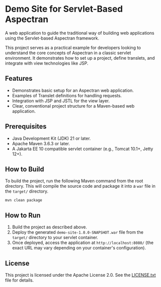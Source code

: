 # Demo Site for Servlet-Based Aspectran

A web application to guide the traditional way of building web applications using the Servlet-based Aspectran framework.

This project serves as a practical example for developers looking to understand the core concepts of Aspectran in a classic servlet environment. It demonstrates how to set up a project, define translets, and integrate with view technologies like JSP.

## Features

*   Demonstrates basic setup for an Aspectran web application.
*   Examples of Translet definitions for handling requests.
*   Integration with JSP and JSTL for the view layer.
*   Clear, conventional project structure for a Maven-based web application.

## Prerequisites

*   Java Development Kit (JDK) 21 or later.
*   Apache Maven 3.6.3 or later.
*   A Jakarta EE 10 compatible servlet container (e.g., Tomcat 10.1+, Jetty 12+).

## How to Build

To build the project, run the following Maven command from the root directory. This will compile the source code and package it into a `war` file in the `target/` directory.

```shell
mvn clean package
```

## How to Run

1.  Build the project as described above.
2.  Deploy the generated `demo-site-1.0.0-SNAPSHOT.war` file from the `target/` directory to your servlet container.
3.  Once deployed, access the application at `http://localhost:8080/` (the exact URL may vary depending on your container's configuration).

## License

This project is licensed under the Apache License 2.0. See the [LICENSE.txt](LICENSE.txt) file for details.
